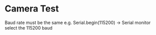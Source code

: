 # Camera Test

Baud rate must be the same
e.g. Serial.begin(115200) -> Serial monitor select the 115200 baud

